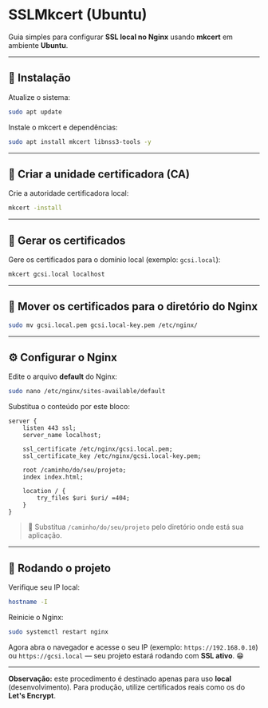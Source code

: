 # SSLMkcert (Ubuntu)

Guia simples para configurar **SSL local no Nginx** usando **mkcert** em ambiente **Ubuntu**.

---

## 🧩 Instalação

Atualize o sistema:

```bash
sudo apt update
```

Instale o mkcert e dependências:

```bash
sudo apt install mkcert libnss3-tools -y
```

---

## 🪪 Criar a unidade certificadora (CA)

Crie a autoridade certificadora local:

```bash
mkcert -install
```

---

## 🔐 Gerar os certificados

Gere os certificados para o domínio local (exemplo: `gcsi.local`):

```bash
mkcert gcsi.local localhost
```

---

## 📂 Mover os certificados para o diretório do Nginx

```bash
sudo mv gcsi.local.pem gcsi.local-key.pem /etc/nginx/
```

---

## ⚙️ Configurar o Nginx

Edite o arquivo **default** do Nginx:

```bash
sudo nano /etc/nginx/sites-available/default
```

Substitua o conteúdo por este bloco:

```nginx
server {
    listen 443 ssl;
    server_name localhost;

    ssl_certificate /etc/nginx/gcsi.local.pem;
    ssl_certificate_key /etc/nginx/gcsi.local-key.pem;

    root /caminho/do/seu/projeto;
    index index.html;

    location / {
        try_files $uri $uri/ =404;
    }
}
```

> 🔧 Substitua `/caminho/do/seu/projeto` pelo diretório onde está sua aplicação.

---

## 🚀 Rodando o projeto

Verifique seu IP local:

```bash
hostname -I
```

Reinicie o Nginx:

```bash
sudo systemctl restart nginx
```

Agora abra o navegador e acesse o seu IP (exemplo: `https://192.168.0.10`) ou `https://gcsi.local` — seu projeto estará rodando com **SSL ativo**. 😁

---

**Observação:** este procedimento é destinado apenas para uso **local** (desenvolvimento). Para produção, utilize certificados reais como os do **Let's Encrypt**.
